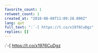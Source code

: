```yaml
---
favorite_count: 1
retweet_count: 1
created_at: "2018-08-08T11:09:28.000Z"
lang: qst
full_text: ":´-[ https://t.co/x1976CuDgz"
replies: []
---
```


:´-[ <https://t.co/x1976CuDgz>

